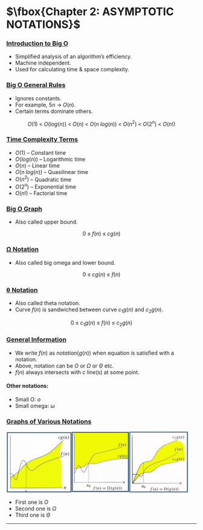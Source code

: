 # $\fbox{Chapter 2: ASYMPTOTIC NOTATIONS}$





### <u>Introduction to Big O</u>

- Simplified analysis of an algorithm’s efficiency.
- Machine independent.
- Used for calculating time & space complexity.


### <u>Big O General Rules</u>

- Ignores constants.
- For example, $5n\;\rightarrow\;O(n)$.
- Certain terms dominate others.

$$ O(1)\;<\;O(log(n))\;<\;O(n)\;<\;O(n\;log(n))\;<\;O(n^{2})\;<\;O(2^{n})\;<\;O(n!) $$


### <u>Time Complexity Terms</u>

- $O(1)$ – Constant time
- $O(log(n))$ – Logarithmic time
- $O(n)$ – Linear time
- $O(n\;log(n))$ – Quasilinear time
- $O(n^{2})$ – Quadratic time
- $O(2^{n})$ – Exponential time
- $O(n!)$ – Factorial time


### <u>Big O Graph</u>

- Also called upper bound.

$$ 0\;\le\;f(n)\;\le\;cg(n) $$


### <u>Ω Notation</u>

- Also called big omega and lower bound.

$$ 0\;\le\;cg(n)\;\le\;f(n) $$


### <u>θ Notation</u>

- Also called theta notation.
- Curve $f(n)$ is sandwiched between curve $c_{1}g(n)$ and $c_{2}g(n)$.

$$ 0\;\le\;c_{1}g(n)\;\le\;f(n)\;\le\;c_{2}g(n) $$


### <u>General Information</u>

- We write $f(n)$ as $notation(g(n))$ when equation is satisfied with a notation.
- Above, notation can be $O$ or $\Omega$ or $\Theta$ etc.
- $f(n)$ always intersects with $c$ line(s) at some point.

#### Other notations:

 - Small O: $o$
 - Small omega: $\omega$


### <u>Graphs of Various Notations</u>

<img src="./media/image3.png"
style="width:5.02242in;height:1.68212in" />

- First one is $O$
- Second one is $\Omega$
- Third one is $\Theta$

---
